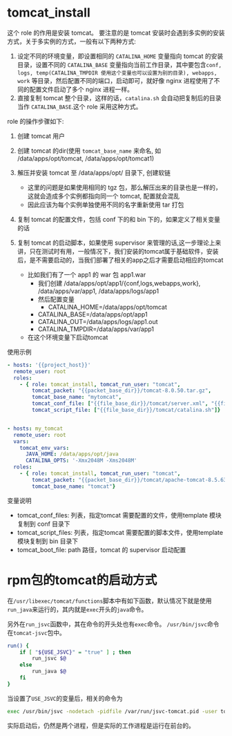 # tomcat_install
这个 role 的作用是安装 tomcat。
要注意的是 tomcat 安装时会遇到多实例的安装方式，关于多实例的方式，一般有以下两种方式:
1. 设定不同的环境变量，即设置相同的 `CATALINA_HOME` 变量指向 tomcat 的安装目录，设置不同的 `CATALINA_BASE` 变量指向当前工作目录，其中要包含`conf, logs, temp(CATALINA_TMPDIR 使用这个变量也可以设置为别的目录), webapps, work` 等目录，然后配置不同的端口，启动即可，就好像 nginx 进程使用了不同的配置文件启动了多个 nginx 进程一样。
2. 直接复制 tomcat 整个目录，这样的话，`catalina.sh` 会自动把复制后的目录当作 `CATALINA_BASE`.这个 role 采用这种方式。

role 的操作步骤如下:
1. 创建 tomcat 用户
2. 创建 tomcat 的dir(使用 `tomcat_base_name` 来命名, 如 /data/apps/opt/tomcat, /data/apps/opt/tomcat1)
3. 解压并安装 tomcat 至 /data/apps/opt/ 目录下, 创建软链
	* 这里的问题是如果使用相同的 tgz 包，那么解压出来的目录也是一样的，这就会造成多个实例都指向同一个 tomcat, 配置就会混乱
	* 因此应该为每个实例单独使用不同的名字重新使用 tar 打包

4. 复制 tomcat 的配置文件，包括 conf 下的和 bin 下的，如果定义了相关变量的话
5. 复制 tomcat 的启动脚本，如果使用 supervisor 来管理的话,这一步理论上来讲，只在测试时有用，一般情况下，我们安装的tomcat属于基础软件，安装后，是不需要启动的，当我们部署了相关的app之后才需要启动相应的tomcat
	* 比如我们有了一个 app1 的 war 包 app1.war
        * 我们创建 /data/apps/opt/app1/{conf,logs,webapps,work}, /data/apps/var/app1, /data/apps/logs/app1
        * 然后配置变量 
        	* CATALINA_HOME=/data/apps/opt/tomcat 
		* CATALINA_BASE=/data/apps/opt/app1 
		* CATALINA_OUT=/data/apps/logs/app1.out
		* CATALINA_TMPDIR=/data/apps/var/app1
	* 在这个环境变量下启动tomcat

使用示例
```yaml
- hosts: '{{project_host}}'
  remote_user: root
  roles:
    - { role: tomcat_install, tomcat_run_user: "tomcat",
        tomcat_packet: "{{packet_base_dir}}/tomcat-8.0.50.tar.gz",
        tomcat_base_name: "mytomcat",
        tomcat_conf_file: ["{{file_base_dir}}/tomcat/server.xml", "{{file_base_dir}}/tomcat/logging.properties"],
        tomcat_script_file: ["{{file_base_dir}}/tomcat/catalina.sh"]}


- hosts: my_tomcat
  remote_user: root
  vars:
    tomcat_env_vars:
      JAVA_HOME: /data/apps/opt/java
      CATALINA_OPTS: '-Xmx2048M -Xms2048M'
  roles:
    - { role: tomcat_install, tomcat_run_user: "tomcat",
        tomcat_packet: "{{packet_base_dir}}/tomcat/apache-tomcat-8.5.63.tar.gz",
        tomcat_base_name: "tomcat"}
```

变量说明
* tomcat_conf_files: 列表，指定tomcat 需要配置的文件，使用template 模块复制到 conf 目录下
* tomcat_script_files: 列表，指定tomcat 需要配置的脚本文件，使用template 模块复制到 bin 目录下
* tomcat_boot_file: path 路径，tomcat 的 supervisor 启动配置


# rpm包的tomcat的启动方式

在`/usr/libexec/tomcat/functions`脚本中有如下函数，默认情况下就是使用`run_java`来运行的，其内就是`exec`开头的`java`命令。

另外在`run_jsvc`函数中，其在命令的开头处也有`exec`命令。
`/usr/bin/jsvc`命令在`tomcat-jsvc`包中。

```bash
run() {
    if [ "${USE_JSVC}" = "true" ] ; then
        run_jsvc $@
    else
        run_java $@
    fi
}
```

当设置了`USE_JSVC`的变量后，相关的命令为
```bash
exec /usr/bin/jsvc -nodetach -pidfile /var/run/jsvc-tomcat.pid -user tomcat -outfile /usr/share/tomcat/logs/catalina.out -errfile /usr/share/tomcat/logs/catalina.out -Djavax.sql.DataSource.Factory=org.apache.commons.dbcp.BasicDataSourceFactory -classpath .:/export/java/jdk/lib/dt.jar:/export/java/jdk/lib/tools.jar:/usr/share/tomcat/bin/bootstrap.jar:/usr/share/tomcat/bin/tomcat-juli.jar:/usr/share/java/commons-daemon.jar -Dcatalina.base=/usr/share/tomcat -Dcatalina.home=/usr/share/tomcat -Djava.endorsed.dirs= -Djava.io.tmpdir=/var/cache/tomcat/temp -Djava.util.logging.config.file=/usr/share/tomcat/conf/logging.properties -Djava.util.logging.manager=org.apache.juli.ClassLoaderLogManager org.apache.catalina.startup.Bootstrap start
```

实际启动后，仍然是两个进程，但是实际的工作进程是运行在前台的。
